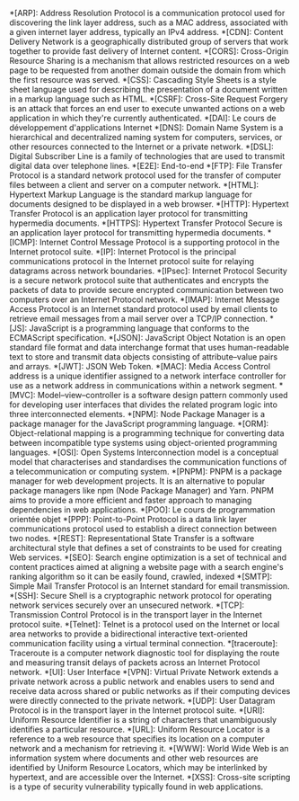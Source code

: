*[ARP]: Address Resolution Protocol is a communication protocol used for discovering the link layer address, such as a MAC address, associated with a given internet layer address, typically an IPv4 address.
*[CDN]: Content Delivery Network is a geographically distributed group of servers that work together to provide fast delivery of Internet content.
*[CORS]: Cross-Origin Resource Sharing is a mechanism that allows restricted resources on a web page to be requested from another domain outside the domain from which the first resource was served.
*[CSS]: Cascading Style Sheets is a style sheet language used for describing the presentation of a document written in a markup language such as HTML.
*[CSRF]: Cross-Site Request Forgery is an attack that forces an end user to execute unwanted actions on a web application in which they're currently authenticated.
*[DAI]: Le cours de développement d'applications Internet
*[DNS]: Domain Name System is a hierarchical and decentralized naming system for computers, services, or other resources connected to the Internet or a private network.
*[DSL]: Digital Subscriber Line is a family of technologies that are used to transmit digital data over telephone lines.
*[E2E]: End-to-end
*[FTP]: File Transfer Protocol is a standard network protocol used for the transfer of computer files between a client and server on a computer network.
*[HTML]: Hypertext Markup Language is the standard markup language for documents designed to be displayed in a web browser.
*[HTTP]: Hypertext Transfer Protocol is an application layer protocol for transmitting hypermedia documents.
*[HTTPS]: Hypertext Transfer Protocol Secure is an application layer protocol for transmitting hypermedia documents.
*[ICMP]: Internet Control Message Protocol is a supporting protocol in the Internet protocol suite.
*[IP]: Internet Protocol is the principal communications protocol in the Internet protocol suite for relaying datagrams across network boundaries.
*[IPsec]: Internet Protocol Security is a secure network protocol suite that authenticates and encrypts the packets of data to provide secure encrypted communication between two computers over an Internet Protocol network.
*[IMAP]: Internet Message Access Protocol is an Internet standard protocol used by email clients to retrieve email messages from a mail server over a TCP/IP connection.
*[JS]: JavaScript is a programming language that conforms to the ECMAScript specification.
*[JSON]: JavaScript Object Notation is an open standard file format and data interchange format that uses human-readable text to store and transmit data objects consisting of attribute–value pairs and arrays.
*[JWT]: JSON Web Token.
*[MAC]: Media Access Control address is a unique identifier assigned to a network interface controller for use as a network address in communications within a network segment.
*[MVC]: Model–view–controller is a software design pattern commonly used for developing user interfaces that divides the related program logic into three interconnected elements.
*[NPM]: Node Package Manager is a package manager for the JavaScript programming language.
*[ORM]: Object-relational mapping is a programming technique for converting data between incompatible type systems using object-oriented programming languages.
*[OSI]: Open Systems Interconnection model is a conceptual model that characterises and standardises the communication functions of a telecommunication or computing system.
*[PNPM]: PNPM is a package manager for web development projects. It is an alternative to popular package managers like npm (Node Package Manager) and Yarn. PNPM aims to provide a more efficient and faster approach to managing dependencies in web applications.
*[POO]: Le cours de programmation orientée objet
*[PPP]: Point-to-Point Protocol is a data link layer communications protocol used to establish a direct connection between two nodes.
*[REST]: Representational State Transfer is a software architectural style that defines a set of constraints to be used for creating Web services.
*[SEO]: Search engine optimization is a set of technical and content practices aimed at aligning a website page with a search engine's ranking algorithm so it can be easily found, crawled, indexed
*[SMTP]: Simple Mail Transfer Protocol is an Internet standard for email transmission.
*[SSH]: Secure Shell is a cryptographic network protocol for operating network services securely over an unsecured network.
*[TCP]: Transmission Control Protocol is in the transport layer in the Internet protocol suite.
*[Telnet]: Telnet is a protocol used on the Internet or local area networks to provide a bidirectional interactive text-oriented communication facility using a virtual terminal connection.
*[traceroute]: Traceroute is a computer network diagnostic tool for displaying the route and measuring transit delays of packets across an Internet Protocol network.
*[UI]: User Interface
*[VPN]: Virtual Private Network extends a private network across a public network and enables users to send and receive data across shared or public networks as if their computing devices were directly connected to the private network.
*[UDP]: User Datagram Protocol is in the transport layer in the Internet protocol suite.
*[URI]: Uniform Resource Identifier is a string of characters that unambiguously identifies a particular resource.
*[URL]: Uniform Resource Locator is a reference to a web resource that specifies its location on a computer network and a mechanism for retrieving it.
*[WWW]: World Wide Web is an information system where documents and other web resources are identified by Uniform Resource Locators, which may be interlinked by hypertext, and are accessible over the Internet.
*[XSS]: Cross-site scripting is a type of security vulnerability typically found in web applications.
